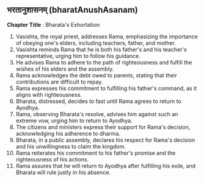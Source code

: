 ## भरतानुशासनम् (bharatAnushAsanam)

**Chapter Title** : Bharata's Exhortation

1. Vasishta, the royal priest, addresses Rama, emphasizing the importance of obeying one's elders, including teachers, father, and mother.
2. Vasishta reminds Rama that he is both his father's and his teacher's representative, urging him to follow his guidance.
3. He advises Rama to adhere to the path of righteousness and fulfill the wishes of his elders and the assembly.
4. Rama acknowledges the debt owed to parents, stating that their contributions are difficult to repay.
5. Rama expresses his commitment to fulfilling his father's command, as it aligns with righteousness.
6. Bharata, distressed, decides to fast until Rama agrees to return to Ayodhya.
7. Rama, observing Bharata's resolve, advises him against such an extreme vow, urging him to return to Ayodhya.
8. The citizens and ministers express their support for Rama's decision, acknowledging his adherence to dharma.
9. Bharata, in a public assembly, declares his respect for Rama's decision and his unwillingness to claim the kingdom.
10. Rama reiterates his commitment to his father's promise and the righteousness of his actions.
11. Rama assures that he will return to Ayodhya after fulfilling his exile, and Bharata will rule justly in his absence.
